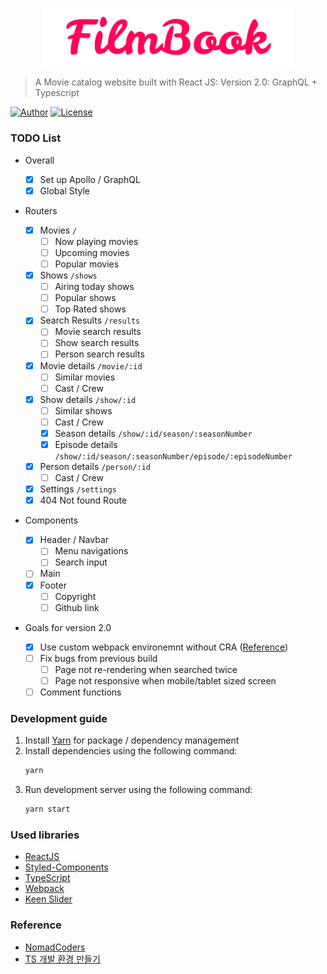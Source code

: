 <p align="center">
   <img src="src/Assets/logo.png" width="400"/>
</p>

> A Movie catalog website built with React JS: Version 2.0: GraphQL + Typescript

[![Author](https://img.shields.io/badge/author-RunFridge-green?style=flat)](https://github.com/RunFridge/film-book)
[![License](https://img.shields.io/github/license/RunFridge/film-book)](https://github.com/RunFridge/film-book/blob/dev/LICENSE)

<!-- [![Netlify Status](https://api.netlify.com/api/v1/badges/39906376-fa5e-490c-9dd1-63604ee4f025/deploy-status)](https://app.netlify.com/sites/film-book/deploys) -->

### TODO List

- Overall

  - [x] Set up Apollo / GraphQL
  - [x] Global Style

- Routers

  - [x] Movies `/`
    - [ ] Now playing movies
    - [ ] Upcoming movies
    - [ ] Popular movies
  - [x] Shows `/shows`
    - [ ] Airing today shows
    - [ ] Popular shows
    - [ ] Top Rated shows
  - [x] Search Results `/results`
    - [ ] Movie search results
    - [ ] Show search results
    - [ ] Person search results
  - [x] Movie details `/movie/:id`
    - [ ] Similar movies
    - [ ] Cast / Crew
  - [x] Show details `/show/:id`
    - [ ] Similar shows
    - [ ] Cast / Crew
    - [x] Season details `/show/:id/season/:seasonNumber`
    - [x] Episode details `/show/:id/season/:seasonNumber/episode/:episodeNumber`
  - [x] Person details `/person/:id`
    - [ ] Cast / Crew
  - [x] Settings `/settings`
  - [x] 404 Not found Route

- Components

  - [x] Header / Navbar
    - [ ] Menu navigations
    - [ ] Search input
  - [ ] Main
  - [x] Footer
    - [ ] Copyright
    - [ ] Github link

- Goals for version 2.0

  - [x] Use custom webpack environemnt without CRA ([Reference](https://velog.io/@jhj46456/React-%EA%B0%9C%EB%B0%9C-%ED%99%98%EA%B2%BD-%EC%A7%81%EC%A0%91-%EB%A7%8C%EB%93%A4%EA%B8%B0))
  - [ ] Fix bugs from previous build
    - [ ] Page not re-rendering when searched twice
    - [ ] Page not responsive when mobile/tablet sized screen
  - [ ] Comment functions

### Development guide

1. Install [Yarn](https://yarnpkg.com/getting-started/install) for package / dependency management
2. Install dependencies using the following command:
   ```sh
   yarn
   ```
3. Run development server using the following command:
   ```sh
   yarn start
   ```

### Used libraries

- [ReactJS](https://reactjs.org/)
- [Styled-Components](https://styled-components.com/)
- [TypeScript](https://www.typescriptlang.org/)
- [Webpack](https://webpack.js.org/)
- [Keen Slider](https://keen-slider.io/)

### Reference

- [NomadCoders](http://nomadcoders.co/)
- [TS 개발 환경 만들기](https://velog.io/@jhj46456/Typescript-React-%EA%B0%9C%EB%B0%9C-%ED%99%98%EA%B2%BD-%EC%A7%81%EC%A0%91-%EB%A7%8C%EB%93%A4%EA%B8%B0)
